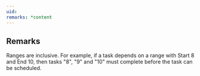 ```yaml
---
uid: 
remarks: *content
---
```

## Remarks  
 Ranges are inclusive. For example, if a task depends on a range with Start 8 and End 10, then tasks "8", "9" and "10"             must complete before the task can be scheduled.